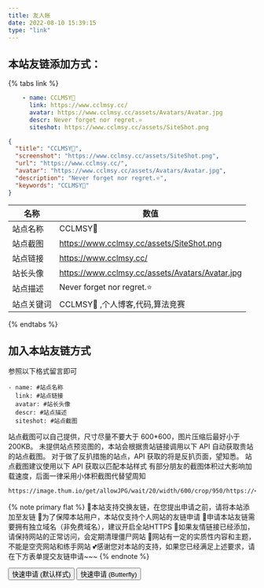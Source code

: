 ```yaml
---
title: 友人帐
date: 2022-08-10 15:39:15
type: "link"
---
```


## 本站友链添加方式：
{% tabs link %}
<!-- tab 🙋 butterfly-💭candy -->
```yml
    - name: CCLMSY💫
      link: https://www.cclmsy.cc/
      avatar: https://www.cclmsy.cc/assets/Avatars/Avatar.jpg
      descr: Never forget nor regret.⭐
      siteshot: https://www.cclmsy.cc/assets/SiteShot.png
```
<!-- endtab -->

<!-- tab 🥗Volantis -->
```JSON
{
  "title": "CCLMSY💫",
  "screenshot": "https://www.cclmsy.cc/assets/SiteShot.png",
  "url": "https://www.cclmsy.cc/",
  "avatar": "https://www.cclmsy.cc/assets/Avatars/Avatar.jpg",
  "description": "Never forget nor regret.⭐",
  "keywords": "CCLMSY💫"
}
```
<!-- endtab -->

<!-- tab 🌴General -->

| 名称       | 数值                                                         |
| ---------- | ------------------------------------------------------------ |
| 站点名称   | CCLMSY💫                                                  |
| 站点截图   | https://www.cclmsy.cc/assets/SiteShot.png |
| 站点链接   | https://www.cclmsy.cc/                                       |
| 站长头像   | https://www.cclmsy.cc/assets/Avatars/Avatar.jpg                        |
| 站点描述   | Never forget nor regret.⭐                      |
| 站点关键词 | CCLMSY💫 ,个人博客,代码,算法竞赛                                     |

<!-- endtab -->
{% endtabs %}


## 加入本站友链方式
参照以下格式留言即可
```YML
- name: #站点名称
  link: #站点链接
  avatar: #站长头像
  descr: #站点描述
  siteshot: #站点截图 
```

站点截图可以自己提供，尺寸尽量不要大于 600*600，图片压缩后最好小于200KB。
未提供站点预览图的，本站会根据贵站链接调用以下 API 自动获取贵站的站点截图。
对于做了反扒措施的站点，API 获取的将是反扒页面，望知悉。
站点截图建议使用以下 API 获取以匹配本站样式
有部分朋友的截图体积过大影响加载速度，后面一律采用小体积截图代替望周知
```markdown
https://image.thum.io/get/allowJPG/wait/20/width/600/crop/950/https://<你的域名>/
```

{% note primary flat %}
🎉本站支持交换友链，在您提出申请之前，请将本站添加至友链
🥗为了保障本站用户，本站仅支持个人网站的友链申请
🍧申请本站友链需要拥有独立域名（非免费域名），建议开启全站HTTPS
🥫如果友情链接已经添加，请保持网站的正常访问，会定期清理僵尸网站
🍖网站有一定的实质性内容和主题，不能是空壳网站和练手网站
💕感谢您对本站的支持，如果您已经满足上述要求，请在下方表单提交友链申请~~~
{% endnote %}

<div class="addBtn"><button onclick="leonus.linkCom()"><i class="fa-solid fa-circle-plus"></i>快速申请 (默认样式)</button> <button onclick="leonus.linkCom(&quot;bf&quot;)"><i class="fa-solid fa-circle-plus"></i>快速申请 (Butterfly)</button></div>
<link rel="stylesheet" href="/css/kslink.css">
<script src="/js/kslink.js"></script>